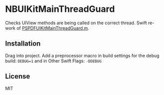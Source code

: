 # NBUIKitMainThreadGuard
Checks UIView methods are being called on the correct thread. Swift re-work of [PSPDFUIKitMainThreadGuard.m](https://gist.github.com/steipete/5664345).

## Installation
Drag into project. Add a preprocessor macro in build settings for the debug build: `DEBUG=1` and in Other Swift Flags: `-DDEBUG`

## License
MIT